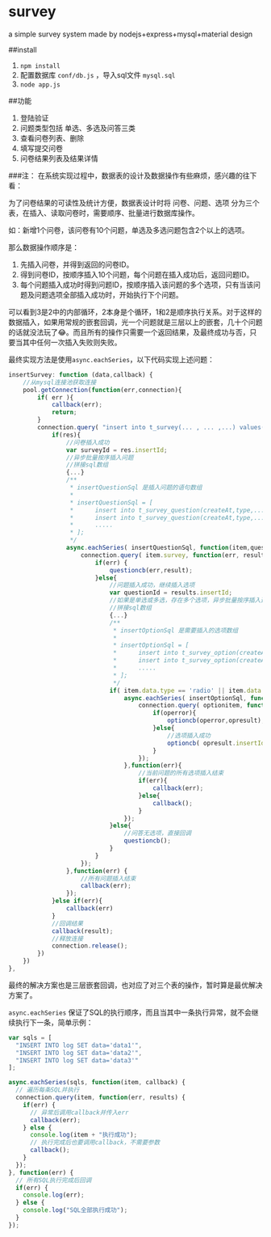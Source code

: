 # survey
a simple survey system made by nodejs+express+mysql+material design

##install
1. `npm install`
2. 配置数据库 `conf/db.js` ，导入sql文件 `mysql.sql`
3. `node app.js`

##功能
1. 登陆验证
1. 问题类型包括 单选、多选及问答三类
2. 查看问卷列表、删除
3. 填写提交问卷
4. 问卷结果列表及结果详情

###注：
在系统实现过程中，数据表的设计及数据操作有些麻烦，感兴趣的往下看：

为了问卷结果的可读性及统计方便，数据表设计时将 问卷、问题、选项 分为三个表，在插入、读取问卷时，需要顺序、批量进行数据库操作。

如：新增1个问卷，该问卷有10个问题，单选及多选问题包含2个以上的选项。

那么数据操作顺序是：

1. 先插入问卷，并得到返回的问卷ID。
2. 得到问卷ID，按顺序插入10个问题，每个问题在插入成功后，返回问题ID。
3. 每个问题插入成功时得到问题ID，按顺序插入该问题的多个选项，只有当该问题及问题选项全部插入成功时，开始执行下个问题。

可以看到3是2中的内部循环，2本身是个循环，1和2是顺序执行关系。对于这样的数据插入，如果用常规的嵌套回调，光一个问题就是三层以上的嵌套，几十个问题的话就没法玩了😂。而且所有的操作只需要一个返回结果，及最终成功与否，只要当其中任何一次插入失败则失败。

最终实现方法是使用`async.eachSeries`，以下代码实现上述问题：

```js
insertSurvey: function (data,callback) {
	//从mysql连接池获取连接
	pool.getConnection(function(err,connection){
		if( err ){
			callback(err);
			return;
		}
		connection.query( "insert into t_survey(... , ... ,...) values(..., ...)", function(err,res){
			if(res){
				//问卷插入成功
				var surveyId = res.insertId;
				//异步批量按序插入问题
				//拼接sql数组
				{...}
				/**
				 * insertQuestionSql 是插入问题的语句数组
				 * 
				 * insertQuestionSql = [
				 * 		insert into t_survey_question(createAt,type,.....) values(... ,.. , ...),
				 * 		insert into t_survey_question(createAt,type,.....) values(... ,.. , ...),
				 * 		.....
				 * ];
				 */
				async.eachSeries( insertQuestionSql, function(item,questioncb){
					connection.query( item.survey, function(err, results) {
						if(err) {
							questioncb(err,result);
						}else{
							//问题插入成功，继续插入选项
							var questionId = results.insertId;
							//如果是单选或多选，存在多个选项，异步批量按序插入选项
							//拼接sql数组
							{...}
							/**
							 * insertOptionSql 是需要插入的选项数组
							 * 
							 * insertOptionSql = [
							 * 		insert into t_survey_option(createAt,type,.....) values(... ,.. , ...),
							 * 		insert into t_survey_option(createAt,type,.....) values(... ,.. , ...),
							 * 		.....
							 * ];
							 */
							if( item.data.type == 'radio' || item.data.type == 'checkbox' ){
								async.eachSeries( insertOptionSql, function( optionitem, optioncb ){
									connection.query( optionitem, function( operror,opresult){
										if(operror){
											optioncb(operror,opresult);
										}else{
											//选项插入成功
											optioncb( opresult.insertId );
										}
									});
								},function(err){
									//当前问题的所有选项插入结束
									if(err){
										callback(err);
									}else{
										callback();
									}
								});
							}else{
								//问答无选项，直接回调
								questioncb();
							}
						}
					});
				},function(err) {
					//所有问题插入结束
					callback(err);
				});
			}else if(err){
				callback(err)
			}
			//回调结果
			callback(result);
			//释放连接 
            connection.release();
		})
	})
},
```
最终的解决方案也是三层嵌套回调，也对应了对三个表的操作，暂时算是最优解决方案了。

`async.eachSeries` 保证了SQL的执行顺序，而且当其中一条执行异常，就不会继续执行下一条，简单示例：

```js
var sqls = [
  "INSERT INTO log SET data='data1'",
  "INSERT INTO log SET data='data2'",
  "INSERT INTO log SET data='data3'"
];

async.eachSeries(sqls, function(item, callback) {
  // 遍历每条SQL并执行
  connection.query(item, function(err, results) {
    if(err) {
      // 异常后调用callback并传入err
      callback(err);
    } else {
      console.log(item + "执行成功");
      // 执行完成后也要调用callback，不需要参数
      callback();
    }
  });
}, function(err) {
  // 所有SQL执行完成后回调
  if(err) {
    console.log(err);
  } else {
    console.log("SQL全部执行成功");
  }
});
```



